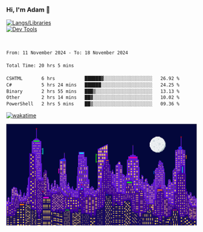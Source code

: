 ### Hi, I'm Adam 👋

[![Langs/Libraries](https://skillicons.dev/icons?i=cs,dotnet,js,css,html,sass,ts,jquery,bootstrap)](https://skillicons.dev)
<br/>
[![Dev Tools](https://skillicons.dev/icons?i=git,github,githubactions,visualstudio)](https://skillicons.dev)

<br/>

<!--START_SECTION:waka-->

```txt
From: 11 November 2024 - To: 18 November 2024

Total Time: 20 hrs 5 mins

CSHTML       6 hrs           ██████▓░░░░░░░░░░░░░░░░░░   26.92 %
C#           5 hrs 24 mins   ██████░░░░░░░░░░░░░░░░░░░   24.25 %
Binary       2 hrs 55 mins   ███▒░░░░░░░░░░░░░░░░░░░░░   13.13 %
Other        2 hrs 14 mins   ██▓░░░░░░░░░░░░░░░░░░░░░░   10.02 %
PowerShell   2 hrs 5 mins    ██▒░░░░░░░░░░░░░░░░░░░░░░   09.36 %
```

<!--END_SECTION:waka-->

[![wakatime](https://wakatime.com/badge/user/2234bda2-efd3-47c5-8724-79108edfe9aa.svg)](https://wakatime.com/@2234bda2-efd3-47c5-8724-79108edfe9aa)

![Pixelated city at night](./media/city.gif)
